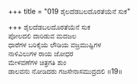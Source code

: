 +++
title = "019 ಶೈಲದೆಡಬಲದೊರತೆಯೆನೆ ಸುಕ"

+++
ಶೈಲದೆಡಬಲದೊರತೆಯೆನೆ ಸುಕ   
ಪೋಲದಲಿ ದಾರಿಡುವ ಮದಜಲ   
ಧಾರೆಗಳ ಬರಿಕೈಯ ಲೌಡಿಯ ವಜ್ರಮುಷ್ಟಿಗಳ   
ನಾಳಿವಿಲುಗಳ ರಾಯ ಜೋಧರ   
ಮೇಳವಣೆಗಳ ಚಿತ್ರಗತಿ ಶುಂ   
ಡಾಲವನು ನೋಡಿದರು ಗಜಸೇನಾಸಮುದ್ರದಲಿ    ॥19॥